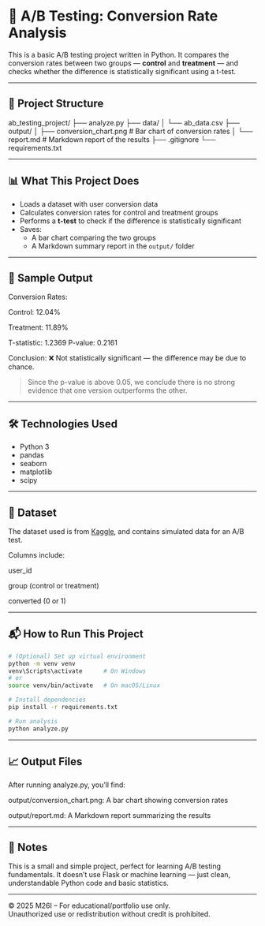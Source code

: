 # 🧪 A/B Testing: Conversion Rate Analysis

This is a basic A/B testing project written in Python. It compares the conversion rates between two groups — **control** and **treatment** — and checks whether the difference is statistically significant using a t-test.

---

## 📁 Project Structure

ab_testing_project/
├── analyze.py 
├── data/
│ └── ab_data.csv
├── output/
│ ├── conversion_chart.png # Bar chart of conversion rates
│ └── report.md # Markdown report of the results
├── .gitignore
└── requirements.txt


---

## 📊 What This Project Does

- Loads a dataset with user conversion data  
- Calculates conversion rates for control and treatment groups  
- Performs a **t-test** to check if the difference is statistically significant  
- Saves:
  - A bar chart comparing the two groups
  - A Markdown summary report in the `output/` folder

---

## 🧪 Sample Output

Conversion Rates:

Control: 12.04%

Treatment: 11.89%

T-statistic: 1.2369
P-value: 0.2161

Conclusion: ❌ Not statistically significant — the difference may be due to chance.

> Since the p-value is above 0.05, we conclude there is no strong evidence that one version outperforms the other.

---

## 🛠️ Technologies Used

- Python 3
- pandas
- seaborn
- matplotlib
- scipy

---

## 📎 Dataset
The dataset used is from [Kaggle](https://www.kaggle.com/datasets/zhangluyuan/ab-testing), and contains simulated data for an A/B test.

Columns include:

user_id

group (control or treatment)

converted (0 or 1)

---


## 📬 How to Run This Project

```bash
# (Optional) Set up virtual environment
python -m venv venv
venv\Scripts\activate      # On Windows
# or
source venv/bin/activate   # On macOS/Linux

# Install dependencies
pip install -r requirements.txt

# Run analysis
python analyze.py

```
---

## 📈 Output Files
After running analyze.py, you’ll find:

output/conversion_chart.png: A bar chart showing conversion rates

output/report.md: A Markdown report summarizing the results

---

## 📌 Notes
This is a small and simple project, perfect for learning A/B testing fundamentals.
It doesn’t use Flask or machine learning — just clean, understandable Python code and basic statistics.

---
© 2025 M26I – For educational/portfolio use only.  
Unauthorized use or redistribution without credit is prohibited.


